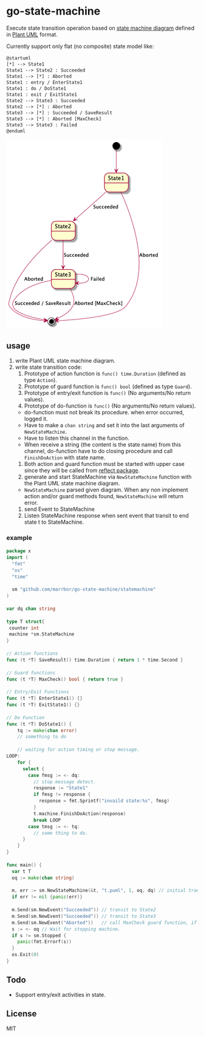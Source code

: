 # go-state-machine

Execute state transition operation based on [state machine diagram](https://plantuml.com/state-diagram) defined in [Plant UML](https://plantuml.com/) format.

Currently support only flat (no composite) state model like:

```puml
@startuml
[*] --> State1
State1 --> State2 : Succeeded
State1 --> [*] : Aborted
State1 : entry / EnterState1
State1 : do / DoState1
State1 : exit / ExitState1
State2 --> State3 : Succeeded
State2 --> [*] : Aborted
State3 --> [*] : Succeeded / SaveResult
State3 --> [*] : Aborted [MaxCheck]
State3 --> State3 : Failed
@enduml
```

![](./test1.png)

## usage
1. write Plant UML state machine diagram.
1. write state transition code:
    1. Prototype of action function is `func() time.Duration` (defined as type `Action`).
    1. Prototype of guard function is `func() bool` (defined as type `Guard`).
    1. Prototype of entry/exit function is `func()` (No arguments/No return values).
    1. Prototype of do-function is `func()` (No arguments/No return values).
      - do-function must not break its procedure. when error occurred, logged it.
      - Have to make a `chan string` and set it into the last arguments of `NewStateMachine`.
      - Have to listen this channel in the function.
      - When receive a string (the content is the state name) from this channel, do-function have to do closing procedure and call `FinishDoAction` with state name.
    1. Both action and guard function must be started with upper case since they will be called from [reflect package](https://golang.org/pkg/reflect/).
    1. generate and start StateMachine via `NewStateMachine` function with the Plant UML state machine diagram.
      - `NewStateMachine` parsed given diagram. When any non implement action and/or guard methods found, `NewStateMachine` will return error.
    1. send Event to StateMachine
    1. Listen StateMachine response when sent event that transit to end state t to StateMachine.

### example

```go
package x
import (
  "fmt"
  "os"
  "time"

  sm "github.com/marrbor/go-state-machine/statemachine"
)

var dq chan string

type T struct{
 counter int
 machine *sm.StateMachine
}

// Action functions
func (t *T) SaveResult() time.Duration { return 1 * time.Second }

// Guard functions
func (t *T) MaxCheck() bool { return true }

// Entry/Exit Functions
func (t *T) EnterState1() {}
func (t *T) ExitState1() {}

// Do Function
func (t *T) DoState1() {
    tq := make(chan error)
    // something to do

    // waiting for action timing or stop message.
LOOP:
    for {
      select {
        case fmsg := <- dq:
          // stop message detect.
  	      response := "State1"
	      if fmsg != response {
	  	    response = fmt.Sprintf("invaild state:%s", fmsg)
	      }
	      t.machine.FinishDoAction(response)
  	      break LOOP
        case tmsg := <- tq:
          // some thing to do. 
      }
    }
}

func main() {
  var t T
  oq := make(chan string)

  m, err := sm.NewStateMachine(&t, "t.puml", 1, oq, dq) // initial transit to State1
  if err != nil {panic(err)}

  m.Send(sm.NewEvent("Succeeded")) // transit to State2
  m.Send(sm.NewEvent("Succeeded")) // transit to State3
  m.Send(sm.NewEvent("Aborted"))   // call MaxCheck guard function, if MaxCheck returns true, transit to EndState. 
  s := <- oq // Wait for stopping machine.
  if s != sm.Stopped {
    panic(fmt.Errorf(s))
  }
  os.Exit(0)
}
```

## Todo 
- Support entry/exit activities in state.

## License
MIT
